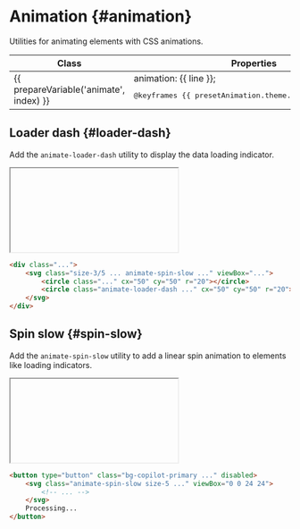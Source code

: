 ---
---
<script setup>
import { inject } from 'vue';

const presetAnimation = inject('presetAnimation');

const prepareVariable = (prefix, variable) => {
	return variable === 'DEFAULT'
		? prefix
		: `${prefix}-${variable}`
};
</script>

# Animation {#animation}

<div class="header-info">
	<div class="header-info-descr">
		<div>
			Utilities for animating elements with CSS animations.
		</div>
		<div class="header-info-nav">
			<ShTailwindCssLink
				to="https://tailwindcss.com/docs/animation#basic-usage"
			/>
		</div>
	</div>
</div>

<div class="info-wrapper">
	<table class="info">
		<thead>
			<tr>
				<th>Class</th>
				<th>Properties</th>
			</tr>
		</thead>
		<tbody>
			<tr 
				v-for="(line, index) in presetAnimation.theme.animation"
				:key="index"
			>
				<td translate="no" class="variable">{{ prepareVariable('animate', index) }}</td>
				<td translate="no" class="value">
					animation: {{ line }};<br>
					<pre
						v-if="presetAnimation.theme.keyframes[index]"
					>@keyframes {{ presetAnimation.theme.keyframes[index] }}</pre>
				</td>
			</tr>
		</tbody>
	</table>
</div>

## Loader dash {#loader-dash}

Add the `animate-loader-dash` utility to display the data loading indicator.

<iframe data-why>
<div class="grid grid-cols-1 gap-x-10 gap-y-8 place-items-center">
	<div class="flex flex-col items-center gap-y-4">
		<svg
			class="
				size-3/5
				absolute inset-0
				z-10 m-auto
				origin-center
				animate-spin-slow
			"
			xmlns="http://www.w3.org/2000/svg"
			xmlns:xlink="http://www.w3.org/1999/xlink"
			viewBox="25 25 50 50"
		><circle
			class="
				stroke-tag-8/30 stroke-[6px]
			"
			cx="50" cy="50" r="20" fill="none"
		></circle><circle
			class="
				stroke-tag-5
				stroke-[6px]
				animate-loader-dash
			"
			cx="50" cy="50" r="20" fill="none"
			stroke-miterlimit="10"
		></circle></svg>
	</div>
</div>
</iframe>

```html
<div class="...">
	<svg class="size-3/5 ... animate-spin-slow ..." viewBox="...">
		<circle class="..." cx="50" cy="50" r="20"></circle>
		<circle class="animate-loader-dash ..." cx="50" cy="50" r="20"></circle>
	</svg>
</div>
```

## Spin slow {#spin-slow}

Add the `animate-spin-slow` utility to add a linear spin animation to elements like loading indicators.

<iframe data-why>
<div class="grid grid-cols-1 gap-x-10 gap-y-8 place-items-center">
	<div class="flex flex-col items-center gap-y-4">
		<button type="button" class="inline-flex items-center px-4 py-2 font-semibold leading-6 text-sm shadow rounded-md text-white bg-copilot-primary hover:bg-copilot-secondary transition ease-in-out duration-150 cursor-not-allowed" disabled>
			<svg class="animate-spin-slow size-5 -ml-1 mr-3 text-white" xmlns="http://www.w3.org/2000/svg" fill="none" viewBox="0 0 24 24"><circle class="opacity-25" cx="12" cy="12" r="10" stroke="currentColor" stroke-width="4"></circle><path class="opacity-75" fill="currentColor" d="M4 12a8 8 0 018-8V0C5.373 0 0 5.373 0 12h4zm2 5.291A7.962 7.962 0 014 12H0c0 3.042 1.135 5.824 3 7.938l3-2.647z"></path></svg>
			Processing...
		</button>
	</div>
</div>
</iframe>

```html
<button type="button" class="bg-copilot-primary ..." disabled>
	<svg class="animate-spin-slow size-5 ..." viewBox="0 0 24 24">
		<!-- ... -->
	</svg>
	Processing...
</button>
```
